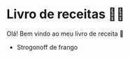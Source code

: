# Livro de receitas :man_cook:

Olá! Bem vindo ao meu livro de receita :wave:

- Strogonoff de frango

